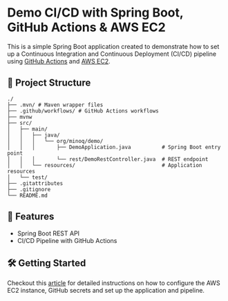 # Demo CI/CD with Spring Boot, GitHub Actions & AWS EC2
This is a simple Spring Boot application created to demonstrate how to set up a Continuous Integration and Continuous Deployment (CI/CD) pipeline using [GitHub Actions](https://github.com/features/actions) and [AWS EC2](https://aws.amazon.com/ec2/).

## 📂 Project Structure

```
./
├── .mvn/ # Maven wrapper files
├── .github/workflows/ # GitHub Actions workflows
├── mvnw
├── src/ 
│   ├── main/
│   │   ├── java/
│   │   │   └── org/minoq/demo/
│   │   │       ├── DemoApplication.java          # Spring Boot entry point
│   │   │       └── rest/DemoRestController.java  # REST endpoint
│   │   └── resources/                            # Application resources
│   └── test/                           
├── .gitattributes
├── .gitignore
└── README.md
```

## 🚀 Features
- Spring Boot REST API
- CI/CD Pipeline with GitHub Actions

## 🛠️ Getting Started
Checkout this [article](https://medium.com/@michaelquarcoo04/ci-cd-pipeline-for-spring-boot-applications-github-actions-aws-ec2-pm2-d627a40cbe6e) for detailed instructions on how to configure the AWS EC2 instance, GitHub secrets and set up the application and pipeline.